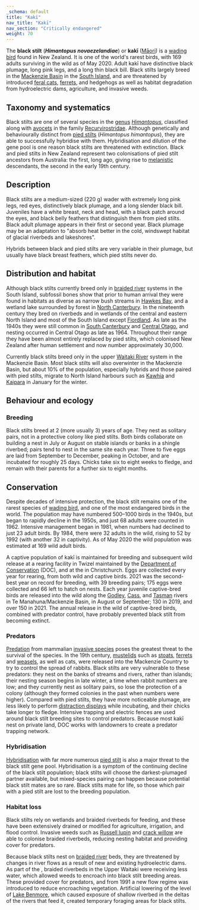 ```yaml
---
_schema: default
title: "Kakī"
nav_title: "Kakī"
nav_section: "Critically endangered"
weight: 70
---
```

                                   



 

The **black stilt** (_**Himantopus novaezelandiae**_) or **kakī** ([Māori](https://en.wikipedia.org/wiki/M%C4%81ori_language)) is a [wading bird](https://en.wikipedia.org/wiki/Wading_bird) found in New Zealand. It is one of the world's rarest birds, with 169 adults surviving in the wild as of May 2020. Adult kakī have distinctive black plumage, long pink legs, and a long thin black bill. Black stilts largely breed in the [Mackenzie Basin](https://en.wikipedia.org/wiki/Mackenzie_Basin) in the [South Island](https://en.wikipedia.org/wiki/South_Island), and are threatened by introduced [feral cats](https://en.wikipedia.org/wiki/Cats_in_New_Zealand), [ferrets](https://en.wikipedia.org/wiki/Ferret), and hedgehogs as well as habitat degradation from hydroelectric dams, agriculture, and invasive weeds.

Taxonomy and systematics
----------------------------

Black stilts are one of several species in the [genus](https://en.wikipedia.org/wiki/Genus) [_Himantopus_](https://en.wikipedia.org/wiki/Stilt), classified along with [avocets](https://en.wikipedia.org/wiki/Avocet) in the family [Recurvirostridae](https://en.wikipedia.org/wiki/Recurvirostridae). Although genetically and behaviourally distinct from [pied stilts](https://en.wikipedia.org/wiki/Black-winged_stilt) (_Himantopus himantopus_), they are able to successfully hybridise with them. Hybridisation and dilution of the gene pool is one reason black stilts are threatened with extinction. Black and pied stilts in New Zealand represent two colonisations of pied stilt ancestors from Australia: the first, long ago, giving rise to [melanistic](https://en.wikipedia.org/wiki/Melanism) descendants, the second in the early 19th century.

Description
---------------

Black stilts are a medium-sized (220 g) wader with extremely long pink legs, red eyes, distinctively black plumage, and a long slender black bill. Juveniles have a white breast, neck and head, with a black patch around the eyes, and black belly feathers that distinguish them from pied stilts. Black adult plumage appears in their first or second year. Black plumage may be an adaptation to "absorb heat better in the cold, windswept habitat of glacial riverbeds and lakeshores".

Hybrids between black and pied stilts are very variable in their plumage, but usually have black breast feathers, which pied stilts never do.

Distribution and habitat
----------------------------

Although black stilts currently breed only in [braided river](https://en.wikipedia.org/wiki/Braided_river) systems in the South Island, subfossil bones show that prior to human arrival they were found in habitats as diverse as narrow bush streams in [Hawkes Bay](https://en.wikipedia.org/wiki/Hawke%27s_Bay_Region), and a wetland lake surrounded by forest in [North Canterbury](https://en.wikipedia.org/wiki/Canterbury,_New_Zealand). In the nineteenth century they bred on riverbeds and in wetlands of the central and eastern North Island and most of the South Island except [Fiordland](https://en.wikipedia.org/wiki/Fiordland). As late as the 1940s they were still common in [South Canterbury](https://en.wikipedia.org/wiki/Canterbury,_New_Zealand) and [Central Otago](https://en.wikipedia.org/wiki/Central_Otago), and nesting occurred in Central Otago as late as 1964. Throughout their range they have been almost entirely replaced by pied stilts, which colonised New Zealand after human settlement and now number approximately 30,000.

Currently black stilts breed only in the upper [Waitaki River](https://en.wikipedia.org/wiki/Waitaki_River) system in the Mackenzie Basin. Most black stilts will also overwinter in the Mackenzie Basin, but about 10% of the population, especially hybrids and those paired with pied stilts, migrate to North Island harbours such as [Kawhia](https://en.wikipedia.org/wiki/K%C4%81whia_Harbour) and [Kaipara](https://en.wikipedia.org/wiki/Kaipara_Harbour) in January for the winter.

Behaviour and ecology
-------------------------

### Breeding

Black stilts breed at 2 (more usually 3) years of age. They nest as solitary pairs, not in a protective colony like pied stilts. Both birds collaborate on building a nest in July or August on stable islands or banks in a shingle riverbed; pairs tend to nest in the same site each year. Three to five eggs are laid from September to December, peaking in October, and are incubated for roughly 25 days. Chicks take six to eight weeks to fledge, and remain with their parents for a further six to eight months.

Conservation
----------------

Despite decades of intensive protection, the black stilt remains one of the rarest species of [wading bird](https://en.wikipedia.org/wiki/Wader), and one of the most endangered birds in the world. The population may have numbered 500–1000 birds in the 1940s, but began to rapidly decline in the 1950s, and just 68 adults were counted in 1962. Intensive management began in 1981, when numbers had declined to just 23 adult birds. By 1984, there were 32 adults in the wild, rising to 52 by 1992 (with another 32 in captivity). As of May 2020 the wild population was estimated at 169 wild adult birds.

A captive population of kakī is maintained for breeding and subsequent wild release at a rearing facility in Twizel maintained by the [Department of Conservation](https://en.wikipedia.org/wiki/Department_of_Conservation_(New_Zealand)) (DOC), and at the  in Christchurch. Eggs are collected every year for rearing, from both wild and captive birds. 2021 was the second-best year on record for breeding, with 39 breeding pairs; 175 eggs were collected and 66 left to hatch on nests. Each year juvenile captive-bred birds are released into the wild along the [Godley](https://en.wikipedia.org/wiki/Godley_River), [Cass](https://en.wikipedia.org/wiki/Cass_River_(Mackenzie_District)), and [Tasman](https://en.wikipedia.org/wiki/Tasman_River) rivers in Te Manahuna/Mackenzie Basin, in August or September; 130 in 2019, and over 150 in 2021. The annual release in the wild of captive-bred birds, combined with predator control, have probably prevented black stilt from becoming extinct.

### Predators

[Predation](https://en.wikipedia.org/wiki/Predation) from mammalian [invasive species](https://en.wikipedia.org/wiki/Invasive_species) poses the greatest threat to the survival of the species. In the 19th century, [mustelids](https://en.wikipedia.org/wiki/Mustelid) such as [stoats](https://en.wikipedia.org/wiki/Stoats), [ferrets](https://en.wikipedia.org/wiki/Ferret) and [weasels](https://en.wikipedia.org/wiki/Weasel), as well as cats, were released into the Mackenzie Country to try to control the spread of rabbits. Black stilts are very vulnerable to these predators: they nest on the banks of streams and rivers, rather than islands; their nesting season begins in late winter, a time when rabbit numbers are low; and they currently nest as solitary pairs, so lose the protection of a colony (although they formed colonies in the past when numbers were higher). Compared with pied stilts, they have more noticeable plumage, are less likely to perform [distraction displays](https://en.wikipedia.org/wiki/Distraction_display) while incubating, and their chicks take longer to fledge. Intensive trapping and electric fences are used around black stilt breeding sites to control predators. Because most kakī nest on private land, DOC works with landowners to create a predator trapping network.

### Hybridisation

[Hybridisation](https://en.wikipedia.org/wiki/Hybridisation_in_shorebirds) with far more numerous [pied stilt](https://en.wikipedia.org/wiki/Pied_stilt) is also a major threat to the black stilt gene pool. Hybridisation is a symptom of the continuing decline of the black stilt population; black stilts will choose the darkest-plumaged partner available, but mixed-species pairing can happen because potential black stilt mates are so rare. Black stilts mate for life, so those which pair with a pied stilt are lost to the breeding population.

### Habitat loss

Black stilts rely on wetlands and braided riverbeds for feeding, and these have been extensively drained or modified for agriculture, irrigation, and flood control. Invasive weeds such as [Russell lupin](https://en.wikipedia.org/wiki/Lupinus_polyphyllus) and [crack willow](https://en.wikipedia.org/wiki/Salix_euxina) are able to colonise braided riverbeds, reducing nesting habitat and providing cover for predators.

Because black stilts nest on [braided river](https://en.wikipedia.org/wiki/Braided_river) beds, they are threatened by changes in river flows as a result of new and existing hydroelectric dams. As part of the , braided riverbeds in the Upper Waitaki were receiving less water, which allowed weeds to encroach into black stilt breeding areas. These provided cover for predators, and from 1991 a new flow regime was introduced to reduce encroaching vegetation. Artificial lowering of the level of [Lake Benmore](https://en.wikipedia.org/wiki/Lake_Benmore), which caused exposure of shallow riverbed in the deltas of the rivers that feed it, created temporary foraging areas for black stilts.

